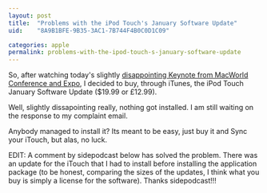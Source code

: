 ```yaml
---
layout: post
title:  "Problems with the iPod Touch's January Software Update"
uid:	"8A9B1BFE-9B35-3AC1-7B744F4B0C0D1C09"

categories: apple
permalink: problems-with-the-ipod-touch-s-january-software-update
---
```

So, after watching today's slightly <a href="http://www.macrumors.com/">disappointing Keynote from  MacWorld Conference and Expo</a>, I decided to buy, through iTunes, the iPod Touch January Software Update ($19.99 or £12.99).

Well, slightly dissapointing really, nothing got installed. I am still waiting on the response to my complaint email. 

Anybody managed to install it? Its meant to be easy, just buy it and Sync your iTouch, but alas, no luck.

EDIT: A comment by sidepodcast below has solved the problem. There was an update for the iTouch that I had to install before installing the application package (to be honest, comparing the sizes of the updates, I think what you buy is simply a license for the software). Thanks sidepodcast!!!